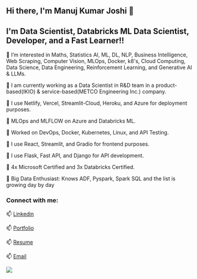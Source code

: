 ## Hi there, I'm Manuj Kumar Joshi 👋

## I'm Data Scientist, Databricks ML Data Scientist, Developer, and a Fast Learner!!


👀 I’m interested in Maths, Statistics AI, ML, DL, NLP, Business Intelligence, Web Scraping, Computer Vision, MLOps, Docker, k8's, Cloud Computing, Data Science, Data Engineering, Reinforcement Learning, and Generative AI & LLMs.

🌱 I am currently working as a Data Scientist in R&D team in a product-based(IKIO) & service-based(METCO Engineering Inc.) company.

🌱 I use Netlify, Vercel, Streamlit-Cloud, Heroku, and Azure for deployment purposes.

🌱 MLOps and MLFLOW on Azure and Databricks ML.

🌱 Worked on DevOps, Docker, Kubernetes, Linux, and API Testing.

🌱 I use React, Streamlit, and Gradio for frontend purposes.

🌱 I use Flask, Fast API, and Django for API development.

🌱 4x Microsoft Certified and 3x Databricks Certified. 

🌱 Big Data Enthusiast: Knows ADF, Pyspark, Spark SQL and the list is growing day by day

### Connect with me:


📫 [Linkedin](https://www.linkedin.com/in/manujjoshi/)

📫 [Portfolio](https://sites.google.com/view/manujs-portfolio/home?authuser=1)

📫 [Resume](https://sites.google.com/view/manujs-portfolio/my-resume?authuser=1)

📫 [Email](manujjoshi52@gmail.com)

![](https://komarev.com/ghpvc/?username=manujjoshi52)
